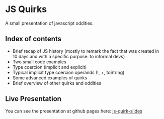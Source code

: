 # JS Quirks

A small presentation of javascript oddities.

## Index of contents

- Brief recap of JS history (mostly to remark the fact that was created in 10 days and with a specific purpose: to informal devs)
- Two small code examples 
- Type coercion (implicit and explicit)
- Typical implicit type coercion operands (!, +, toString)
- Some advanced examples of quirks
- Brief overview of other quirks and oddities

## Live Presentation

You can see the presentation at github pages here: [js-quirk-slides](https://sebastianpennino.github.io/js-quirks-slides/public/)
